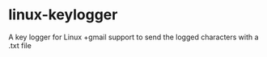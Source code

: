 # linux-keylogger
A key logger for Linux +gmail support to send the logged characters with a .txt file
